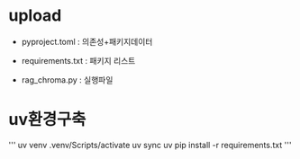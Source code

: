 # upload
- pyproject.toml : 의존성+패키지데이터

- requirements.txt : 패키지 리스트

- rag_chroma.py : 실행파일

# uv환경구축
'''
uv venv
.venv/Scripts/activate
uv sync
uv pip install -r requirements.txt
'''

